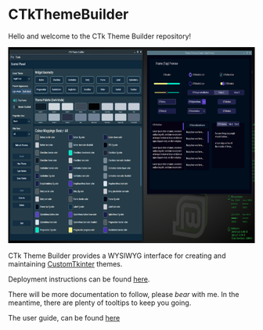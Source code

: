 # CTkThemeBuilder
Hello and welcome to the CTk Theme Builder repository!

<img src="docs/CTkThemeBuilder-about.png"  width="800" height="400">


CTk Theme Builder provides a WYSIWYG interface for creating and maintaining [CustomTkinter](https://github.com/TomSchimansky/CustomTkinter) themes.

Deployment instructions can be found [here](docs/deployment.md).

There will be more documentation to follow, please <i>bear</i> with me. In the meantime, there are plenty of tooltips to keep you going.

The user guide, can be found [here](docs/user_guide.md)